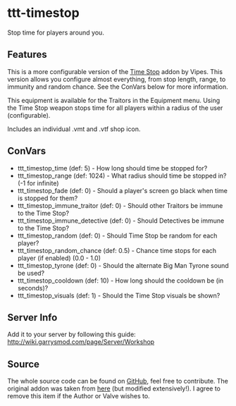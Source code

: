 # ttt-timestop

Stop time for players around you.

## Features

This is a more configurable version of the [Time Stop](https://steamcommunity.com/sharedfiles/filedetails/?id=860791968) addon by Vipes. This version allows you configure almost everything, from stop length, range, to immunity and random chance. See the ConVars below for more information.

This equipment is available for the Traitors in the Equipment menu. Using the Time Stop weapon stops time for all players within a radius of the user (configurable).

Includes an individual .vmt and .vtf shop icon.

## ConVars

- ttt_timestop_time (def: 5) - How long should time be stopped for?
- ttt_timestop_range (def: 1024) - What radius should time be stopped in? (-1 for infinite)
- ttt_timestop_fade (def: 0) - Should a player's screen go black when time is stopped for them?
- ttt_timestop_immune_traitor (def: 0) - Should other Traitors be immune to the Time Stop?
- ttt_timestop_immune_detective (def: 0) - Should Detectives be immune to the Time Stop?
- ttt_timestop_random (def: 0) - Should Time Stop be random for each player?
- ttt_timestop_random_chance (def: 0.5) - Chance time stops for each player (if enabled) (0.0 - 1.0)
- ttt_timestop_tyrone (def: 0) - Should the alternate Big Man Tyrone sound be used?
- ttt_timestop_cooldown (def: 10) - How long should the cooldown be (in seconds)?
- ttt_timestop_visuals (def: 1) - Should the Time Stop visuals be shown?

## Server Info

Add it to your server by following this guide: http://wiki.garrysmod.com/page/Server/Workshop

## Source

The whole source code can be found on [GitHub](https://github.com/gmod-workshop/ttt-timestop), feel free to contribute. The original addon was taken from [here](https://steamcommunity.com/sharedfiles/filedetails/?id=860791968) (but modified extensively!). I agree to remove this item if the Author or Valve wishes to.
